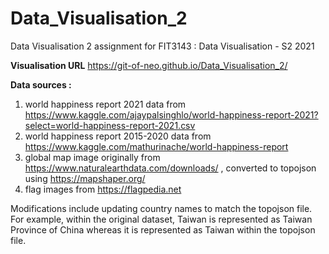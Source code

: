 # Data_Visualisation_2
Data Visualisation 2 assignment for FIT3143 : Data Visualisation - S2 2021

**Visualisation URL**
https://git-of-neo.github.io/Data_Visualisation_2/ 

**Data sources :**
1. world happiness report 2021 data from https://www.kaggle.com/ajaypalsinghlo/world-happiness-report-2021?select=world-happiness-report-2021.csv 
2. world happiness report 2015-2020 data from https://www.kaggle.com/mathurinache/world-happiness-report
3. global map image originally from https://www.naturalearthdata.com/downloads/ , converted to topojson using https://mapshaper.org/
4. flag images from https://flagpedia.net

Modifications include updating country names to match the topojson file. 
For example, within the original dataset, Taiwan is represented as Taiwan Province of China whereas it is represented as Taiwan within the topojson file.
